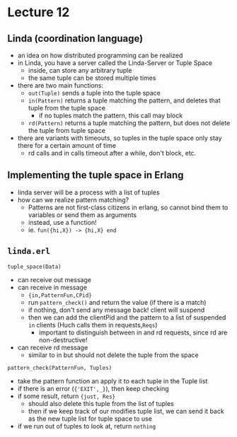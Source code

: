 # Lecture 12

## Linda (coordination language)
- an idea on how distributed programming can be realized
- in Linda, you have a server called the Linda-Server or Tuple Space
  - inside, can store any arbitrary tuple
  - the same tuple can be stored multiple times
- there are two main functions:
  - `out(Tuple)` sends a tuple into the tuple space
  - `in(Pattern)` returns a tuple matching the pattern, and deletes that tuple from the tuple space
    - if no tuples match the pattern, this call may block
  - `rd(Pattern)` returns a tuple matching the pattern, but does not delete the tuple from tuple space
- there are variants with timeouts, so tuples in the tuple space only stay there for a certain amount of time
  - rd calls and in calls timeout after a while, don't block, etc.

## Implementing the tuple space in Erlang
- linda server will be a process with a list of tuples
- how can we realize pattern matching?
  - Patterns are not first-class citizens in erlang, so cannot bind them to variables or send them as arguments
  - instead, use a function!
  - ie. `fun({hi,X}) -> {hi,X} end`

## `linda.erl`

`tuple_space(Data)`
- can receive out message
- can receive in message
  - `{in,PatternFun,CPid}`
  - run `pattern_check()` and return the value (if there is a match)
  - if nothing, don't send any message back! client will suspend
  - then we can add the clientPid and the pattern to a list of suspended `in` clients (Huch calls them in requests,`Reqs`)
    - important to distinguish between in and rd requests, since rd are non-destructive!
- can receive rd message
  - similar to in but should not delete the tuple from the space

`pattern_check(PatternFun, Tuples)`
- take the pattern function an apply it to each tuple in the Tuple list
- if there is an error (`{'EXIT',_}`), then keep checking
- if some result, return `{just, Res}`
  - should also delete this tuple from the list of tuples
  - then if we keep track of our modifies tuple list, we can send it back as the new tuple list for tuple space to use
- if we run out of tuples to look at, return `nothing`
